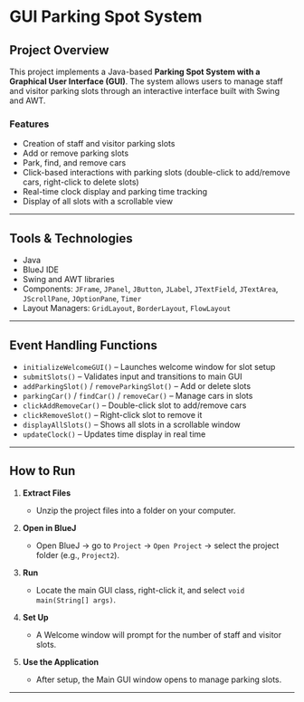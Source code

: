 # GUI Parking Spot System  

## Project Overview  
This project implements a Java-based **Parking Spot System with a Graphical User Interface (GUI)**. The system allows users to manage staff and visitor parking slots through an interactive interface built with Swing and AWT.  

### Features  
- Creation of staff and visitor parking slots  
- Add or remove parking slots  
- Park, find, and remove cars  
- Click-based interactions with parking slots (double-click to add/remove cars, right-click to delete slots)  
- Real-time clock display and parking time tracking  
- Display of all slots with a scrollable view  

---

## Tools & Technologies  
- Java  
- BlueJ IDE  
- Swing and AWT libraries  
- Components: `JFrame`, `JPanel`, `JButton`, `JLabel`, `JTextField`, `JTextArea`, `JScrollPane`, `JOptionPane`, `Timer`  
- Layout Managers: `GridLayout`, `BorderLayout`, `FlowLayout`  

---

## Event Handling Functions  
- `initializeWelcomeGUI()` – Launches welcome window for slot setup  
- `submitSlots()` – Validates input and transitions to main GUI  
- `addParkingSlot()` / `removeParkingSlot()` – Add or delete slots  
- `parkingCar()` / `findCar()` / `removeCar()` – Manage cars in slots  
- `clickAddRemoveCar()` – Double-click slot to add/remove cars  
- `clickRemoveSlot()` – Right-click slot to remove it  
- `displayAllSlots()` – Shows all slots in a scrollable window  
- `updateClock()` – Updates time display in real time  

---

## How to Run  
1. **Extract Files**  
   - Unzip the project files into a folder on your computer.  

2. **Open in BlueJ**  
   - Open BlueJ → go to `Project` → `Open Project` → select the project folder (e.g., `Project2`).  

3. **Run**  
   - Locate the main GUI class, right-click it, and select `void main(String[] args)`.  

4. **Set Up**  
   - A Welcome window will prompt for the number of staff and visitor slots.  

5. **Use the Application**  
   - After setup, the Main GUI window opens to manage parking slots.  

---

